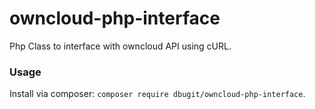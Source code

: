 # owncloud-php-interface
Php Class to interface with owncloud API using cURL.

### Usage

Install via composer: `composer require dbugit/owncloud-php-interface`.

